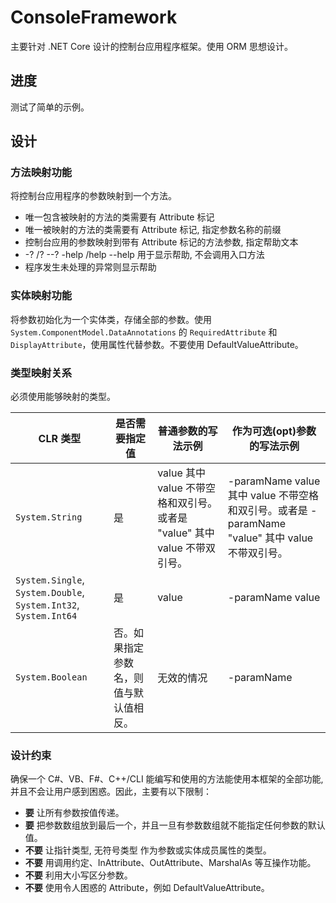 # ConsoleFramework
主要针对 .NET Core 设计的控制台应用程序框架。使用 ORM 思想设计。

## 进度
测试了简单的示例。

## 设计
### 方法映射功能
将控制台应用程序的参数映射到一个方法。
- 唯一包含被映射的方法的类需要有 Attribute 标记
- 唯一被映射的方法的类需要有 Attribute 标记, 指定参数名称的前缀
- 控制台应用的参数映射到带有 Attribute 标记的方法参数, 指定帮助文本
- -? /? --? -help /help --help 用于显示帮助, 不会调用入口方法
- 程序发生未处理的异常则显示帮助

### 实体映射功能
将参数初始化为一个实体类，存储全部的参数。使用 `System.ComponentModel.DataAnnotations` 的 `RequiredAttribute` 和 `DisplayAttribute`，使用属性代替参数。不要使用 DefaultValueAttribute。

### 类型映射关系
必须使用能够映射的类型。

|CLR 类型|是否需要指定值|普通参数的写法示例|作为可选(opt)参数的写法示例|
|-|-|-|-|
|`System.String`|是|value 其中 value 不带空格和双引号。或者是 "value" 其中 value 不带双引号。|-paramName value 其中 value 不带空格和双引号。或者是 -paramName "value" 其中 value 不带双引号。|
|`System.Single`, `System.Double`, `System.Int32`, `System.Int64`|是|value|-paramName value|
|`System.Boolean`|否。如果指定参数名，则值与默认值相反。|无效的情况|-paramName|

### 设计约束
确保一个 C#、VB、F#、C++/CLI 能编写和使用的方法能使用本框架的全部功能, 并且不会让用户感到困惑。因此，主要有以下限制：
- __要__ 让所有参数按值传递。
- __要__ 把参数数组放到最后一个，并且一旦有参数数组就不能指定任何参数的默认值。
- __不要__ 让指针类型, 无符号类型 作为参数或实体成员属性的类型。
- __不要__ 用调用约定、InAttribute、OutAttribute、MarshalAs 等互操作功能。
- __不要__ 利用大小写区分参数。
- __不要__ 使用令人困惑的 Attribute，例如 DefaultValueAttribute。
